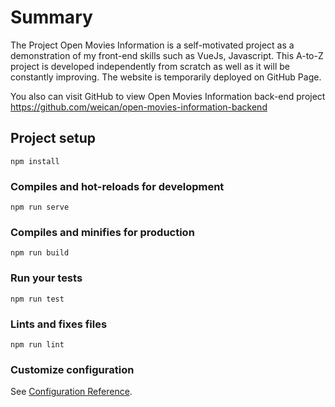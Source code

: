 # Summary
The Project Open Movies Information is a self-motivated project as a demonstration of my front-end skills such as VueJs, Javascript. This A-to-Z project is developed independently from scratch as well as it will be constantly improving. The website is temporarily deployed on GitHub Page.

You also can visit GitHub to view Open Movies Information back-end project https://github.com/weican/open-movies-information-backend

## Project setup
```
npm install
```

### Compiles and hot-reloads for development
```
npm run serve
```

### Compiles and minifies for production
```
npm run build
```

### Run your tests
```
npm run test
```

### Lints and fixes files
```
npm run lint
```

### Customize configuration
See [Configuration Reference](https://cli.vuejs.org/config/).
